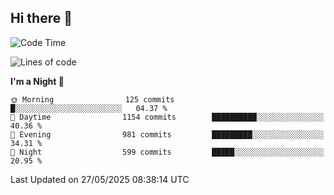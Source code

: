 ## Hi there 👋

<!--
**Wangmerlyn/Wangmerlyn** is a ✨ _special_ ✨ repository because its `README.md` (this file) appears on your GitHub profile.

Here are some ideas to get you started:

- 🔭 I’m currently working on ...
- 🌱 I’m currently learning ...
- 👯 I’m looking to collaborate on ...
- 🤔 I’m looking for help with ...
- 💬 Ask me about ...
- 📫 How to reach me: ...
- 😄 Pronouns: ...
- ⚡ Fun fact: ...
-->
<!--START_SECTION:waka-->
![Code Time](http://img.shields.io/badge/Code%20Time-316%20hrs%2025%20mins-blue)

![Lines of code](https://img.shields.io/badge/From%20Hello%20World%20I%27ve%20Written-15.1%20million%20lines%20of%20code-blue)

**I'm a Night 🦉** 

```text
🌞 Morning                125 commits         █░░░░░░░░░░░░░░░░░░░░░░░░   04.37 % 
🌆 Daytime                1154 commits        ██████████░░░░░░░░░░░░░░░   40.36 % 
🌃 Evening                981 commits         █████████░░░░░░░░░░░░░░░░   34.31 % 
🌙 Night                  599 commits         █████░░░░░░░░░░░░░░░░░░░░   20.95 % 
```



 Last Updated on 27/05/2025 08:38:14 UTC
<!--END_SECTION:waka-->
